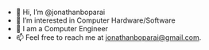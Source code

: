- 👋 Hi, I’m @jonathanboparai
- 👀 I’m interested in Computer Hardware/Software
- 🌱 I am a Computer Engineer
- 📫 Feel free to reach me at jonathanboparai@gmail.com.

<!---
jonathanboparai/jonathanboparai is a ✨ special ✨ repository because its `README.md` (this file) appears on your GitHub profile.
You can click the Preview link to take a look at your changes.
--->
